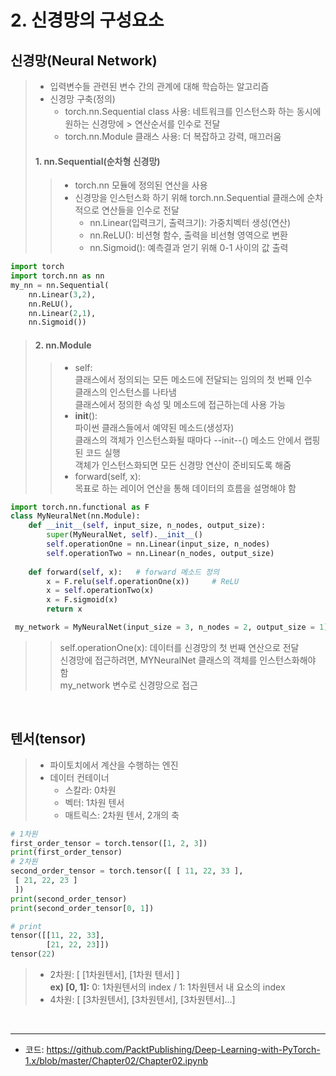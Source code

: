 # 2. 신경망의 구성요소

## 신경망(Neural Network) 
> - 입력변수들 관련된 변수 간의 관계에 대해 학습하는 알고리즘
> - 신경망 구축(정의)  
>   + torch.nn.Sequential class 사용: 네트워크를 인스턴스화 하는 동시에 원하는 신경망에 > 연산순서를 인수로 전달
>   + torch.nn.Module 클래스 사용: 더 복잡하고 강력, 매끄러움         
>                       
>  #### 1. nn.Sequential(순차형 신경망)
> >   - torch.nn 모듈에 정의된 연산을 사용
> >   - 신경망을 인스턴스화 하기 위해 torch.nn.Sequential 클래스에 순차적으로 연산들을 인수로 전달
> >     + nn.Linear(입력크기, 출력크기): 가중치벡터 생성(연산)
> >     + nn.ReLU(): 비션형 함수, 출력을 비선형 영역으로 변환
> >     + nn.Sigmoid(): 예측결과 얻기 위해 0-1 사이의 값 출력

```python
import torch
import torch.nn as nn
my_nn = nn.Sequential(                           
    nn.Linear(3,2), 
    nn.ReLU(),    
    nn.Linear(2,1), 
    nn.Sigmoid())     
```

> #### 2. nn.Module
> > - self:   
> > 클래스에서 정의되는 모든 메소드에 전달되는 임의의 첫 번째 인수   
> > 클래스의 인스턴스를 나타냄   
> > 클래스에서 정의한 속성 및 메소드에 접근하는데 사용 가능
> > - __init__():   
> > 파이썬 클래스들에서 예약된 메소드(생성자)   
> > 클래스의 객체가 인스턴스화될 때마다 --init--() 메소드 안에서 랩핑된 코드 실행   
> > 객체가 인스턴스화되면 모든 신경망 연산이 준비되도록 해줌
> > - forward(self, x):   
> > 목표로 하는 레이어 연산을 통해 데이터의 흐름을 설명해야 함

```python
import torch.nn.functional as F
class MyNeuralNet(nn.Module):
    def __init__(self, input_size, n_nodes, output_size):
        super(MyNeuralNet, self).__init__()
        self.operationOne = nn.Linear(input_size, n_nodes)
        self.operationTwo = nn.Linear(n_nodes, output_size)  
        
    def forward(self, x):   # forward 메소드 정의
        x = F.relu(self.operationOne(x))     # ReLU
        x = self.operationTwo(x)
        x = F.sigmoid(x)
        return x
```
```python
 my_network = MyNeuralNet(input_size = 3, n_nodes = 2, output_size = 1)
```

> >  self.operationOne(x): 데이터를 신경망의 첫 번째 연산으로 전달   
> >  신경망에 접근하려면, MYNeuralNet 클래스의 객체를 인스턴스화해야 함   
> >  my_network 변수로 신경망으로 접근   

<br/>

## 텐서(tensor)
> - 파이토치에서 계산을 수행하는 엔진
> - 데이터 컨테이너
>   - 스칼라: 0차원
>    - 벡터: 1차원 텐서
>    - 매트릭스: 2차원 텐서, 2개의 축   
                
```python
# 1차원
first_order_tensor = torch.tensor([1, 2, 3])
print(first_order_tensor)
# 2차원
second_order_tensor = torch.tensor([ [ 11, 22, 33 ],
 [ 21, 22, 23 ]
 ])
print(second_order_tensor)
print(second_order_tensor[0, 1])

# print
tensor([[11, 22, 33],
        [21, 22, 23]])
tensor(22)
```

> - 2차원: [ [1차원텐서], [1차원 텐서] ]   
>          **ex) [0, 1]:**  0: 1차원텐서의 index / 1: 1차원텐서 내 요소의 index  
> - 4차원: [ [3차원텐서], [3차원텐서], [3차원텐서]...] 
<br/>

---
* 코드: <https://github.com/PacktPublishing/Deep-Learning-with-PyTorch-1.x/blob/master/Chapter02/Chapter02.ipynb>
